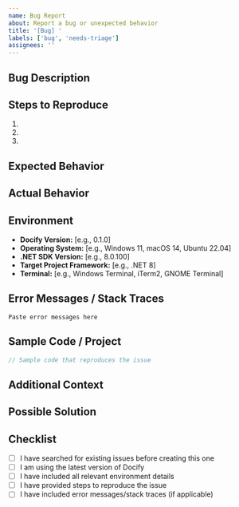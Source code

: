 ```yaml
---
name: Bug Report
about: Report a bug or unexpected behavior
title: '[Bug] '
labels: ['bug', 'needs-triage']
assignees: ''
---
```


## Bug Description

<!-- A clear and concise description of what the bug is. -->

## Steps to Reproduce

<!-- Provide detailed steps to reproduce the behavior -->

1.
2.
3.

## Expected Behavior

<!-- What you expected to happen -->

## Actual Behavior

<!-- What actually happened -->

## Environment

- **Docify Version:** [e.g., 0.1.0]
- **Operating System:** [e.g., Windows 11, macOS 14, Ubuntu 22.04]
- **.NET SDK Version:** [e.g., 8.0.100]
- **Target Project Framework:** [e.g., .NET 8]
- **Terminal:** [e.g., Windows Terminal, iTerm2, GNOME Terminal]

## Error Messages / Stack Traces

<!-- If applicable, add error messages, stack traces, or logs -->

```
Paste error messages here
```

## Sample Code / Project

<!-- If applicable, provide a minimal reproducible example or link to a sample project -->

```csharp
// Sample code that reproduces the issue
```

## Additional Context

<!-- Add any other context about the problem here -->

<!-- Screenshots, logs, configuration files, etc. -->

## Possible Solution

<!-- Optional: If you have ideas on how to fix the issue -->

## Checklist

- [ ] I have searched for existing issues before creating this one
- [ ] I am using the latest version of Docify
- [ ] I have included all relevant environment details
- [ ] I have provided steps to reproduce the issue
- [ ] I have included error messages/stack traces (if applicable)
